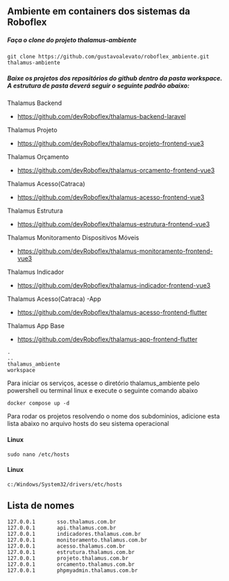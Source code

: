 ## Ambiente em containers dos sistemas da Roboflex

##### Faça o clone do projeto thalamus-ambiente

```
git clone https://github.com/gustavoalevato/roboflex_ambiente.git thalamus-ambiente
```

##### Baixe os projetos dos repositórios do github dentro da pasta workspace. A estrutura de pasta deverá seguir o seguinte padrão abaixo:

Thalamus Backend
- https://github.com/devRoboflex/thalamus-backend-laravel

Thalamus Projeto
- https://github.com/devRoboflex/thalamus-projeto-frontend-vue3

Thalamus Orçamento
- https://github.com/devRoboflex/thalamus-orcamento-frontend-vue3

Thalamus Acesso(Catraca)
- https://github.com/devRoboflex/thalamus-acesso-frontend-vue3

Thalamus Estrutura
- https://github.com/devRoboflex/thalamus-estrutura-frontend-vue3

Thalamus Monitoramento Dispositivos Móveis
- https://github.com/devRoboflex/thalamus-monitoramento-frontend-vue3

Thalamus Indicador
- https://github.com/devRoboflex/thalamus-indicador-frontend-vue3

Thalamus Acesso(Catraca) -App
- https://github.com/devRoboflex/thalamus-acesso-frontend-flutter

Thalamus App Base
- https://github.com/devRoboflex/thalamus-app-frontend-flutter


``` 
.
..
thalamus_ambiente
workspace
```

Para iniciar os serviços, acesse o diretório thalamus_ambiente pelo powershell ou terminal linux e execute o seguinte comando abaixo
```
docker compose up -d

```


Para rodar os projetos resolvendo o nome dos subdominios, adicione esta lista abaixo no arquivo hosts do seu sistema operacional

#### Linux
```
sudo nano /etc/hosts
```

#### Linux
```
c:/Windows/System32/drivers/etc/hosts
```

## Lista de nomes

```
127.0.0.1       sso.thalamus.com.br
127.0.0.1       api.thalamus.com.br
127.0.0.1       indicadores.thalamus.com.br
127.0.0.1       monitoramento.thalamus.com.br
127.0.0.1       acesso.thalamus.com.br
127.0.0.1       estrutura.thalamus.com.br
127.0.0.1       projeto.thalamus.com.br
127.0.0.1       orcamento.thalamus.com.br
127.0.0.1       phpmyadmin.thalamus.com.br
``` 